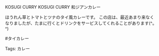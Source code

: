 KOSUGI CURRY
KOSUGI CURRY
和ジアンカレー

ほうれん草とトマトとツナのタイ風カレーです。
この店は、最近あまり来なくなりましたが、たまに行くとドリンクをサービスしてくれることがあります(^｡^)

#タイカレー


Tags:
  カレー